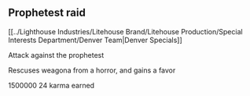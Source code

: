 ## Prophetest raid
[[../Lighthouse Industries/Litehouse Brand/Litehouse Production/Special Interests Department/Denver Team|Denver Specials]]

Attack against the prophetest

Rescuses weagona from a horror, and gains a favor

1500000
24 karma earned